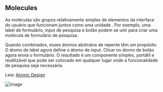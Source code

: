 ## Molecules

As moléculas são grupos relativamente simples de elementos da interface do usuário que funcionam juntos como uma unidade . Por exemplo, uma label de formulário, input de pesquisa e botão podem se unir para criar uma molécula de formulário de pesquisa.

Quando combinados, esses átomos abstratos de repente têm um propósito. O átomo de label agora define o átomo de input. Clicar no átomo de botão agora envia o formulário. O resultado é um componente simples, portátil e reutilizável que pode ser colocado em qualquer lugar onde a funcionalidade de pesquisa seja necessária.

Leia: [Atomic Design](https://atomicdesign.bradfrost.com/chapter-2/)

![image](https://user-images.githubusercontent.com/113141035/215096683-eb2e2259-93ef-4a62-937b-b8c0f3357878.png)
